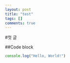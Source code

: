 ```yaml
---
layout: post
title: "test"
tags: []
comments: true
---
```

#첫 글

##Code block

```javascript
console.log("Hello, World!")
```
